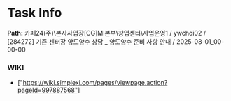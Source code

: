 # Task Info

**Path:** 카페24(주)\본사사업장\[CG]MI본부\창업센터\사업운영1 / ywchoi02 / [284272] 기존 센터장 양도양수 상담 _ 양도양수 준비 사항 안내 / 2025-08-01_00-00-00

### WIKI
- ["https://wiki.simplexi.com/pages/viewpage.action?pageId=997887568"]

